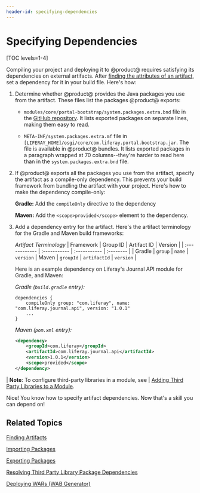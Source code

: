 ```yaml
---
header-id: specifying-dependencies
---
```


# Specifying Dependencies

[TOC levels=1-4]

Compiling your project and deploying it to @product@ requires satisfying its
dependencies on external artifacts. After
[finding the attributes of an artifact](/docs/7-2/customization/-/knowledge_base/c/finding-artifacts), 
set a dependency for it in your build file. Here's how: 

1.  Determine whether @product@ provides the Java packages you use from the 
    artifact. These files list the packages @product@ exports:

    -   `modules/core/portal-bootstrap/system.packages.extra.bnd` file in the
        [GitHub repository](https://github.com/liferay/liferay-portal/blob/7.2.x/modules/core/portal-bootstrap/system.packages.extra.bnd).
        It lists exported packages on separate lines, making them easy to read. 

    -   `META-INF/system.packages.extra.mf` file in
        `[LIFERAY_HOME]/osgi/core/com.liferay.portal.bootstrap.jar`. The file is
        available in @product@ bundles. It lists exported packages in a
        paragraph wrapped at 70 columns--they're harder to read here than in the
        `system.packages.extra.bnd` file. 

2.  If @product@ exports all the packages you use from the artifact, specify the
    artifact as a compile-only dependency. This prevents your build framework
    from bundling the artifact with your project. Here's how to make the
    dependency compile-only:

    **Gradle:** Add the `compileOnly` directive to the dependency
    
    **Maven:** Add the `<scope>provided</scope>` element to the dependency. 

3.  Add a dependency entry for the artifact. Here's the artifact terminology for
    the Gradle and Maven build frameworks:

    *Artifact Terminology*
    | Framework | Group ID | Artifact ID | Version |
    | :------------ | :----------- | :----------- | :-------- |
    | Gradle | `group` | `name` | `version` 
    | Maven | `groupId` | `artifactId` | `version` |

    Here is an example dependency on Liferay's Journal API module for Gradle,
    and Maven: 

    *Gradle (`build.gradle` entry):*
    
        dependencies {
            compileOnly group: "com.liferay", name: "com.liferay.journal.api", version: "1.0.1"
            ...
        }
    
    *Maven (`pom.xml` entry):*
    
    ```xml
    <dependency>
        <groupId>com.liferay</groupId>
        <artifactId>com.liferay.journal.api</artifactId>
        <version>1.0.1</version>
        <scope>provided</scope>
    </dependency>
    ```

| **Note**: To configure third-party libraries in a module, see
| [Adding Third Party Libraries to a Module](/docs/7-2/customization/-/knowledge_base/c/adding-third-party-libraries-to-a-module). 

Nice! You know how to specify artifact dependencies. Now that's a skill you can
depend on! 

## Related Topics 

[Finding Artifacts](/docs/7-2/customization/-/knowledge_base/c/finding-artifacts)

[Importing Packages](/docs/7-2/customization/-/knowledge_base/c/importing-packages)

[Exporting Packages](/docs/7-2/customization/-/knowledge_base/c/exporting-packages)

[Resolving Third Party Library Package Dependencies](/docs/7-2/customization/-/knowledge_base/c/resolving-third-party-library-package-dependencies)

[Deploying WARs \(WAB Generator\)](/docs/7-2/customization/-/knowledge_base/c/deploying-wars-wab-generator)
